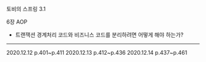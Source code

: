 토비의 스프링 3.1


6장 AOP 
- 트랜잭션 경계처리 코드와 비즈니스 코드를 분리하려면 어떻게 해야 하는가? 




---
2020.12.12 p.401~p.411
2020.12.13 p.412~p.436
2020.12.14 p.437~p.461
